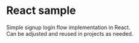 # React sample

Simple signup login flow implementation in React.
<br>
Can be adjusted and reused in projects as needed.    
